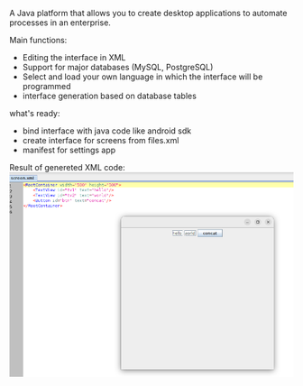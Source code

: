 A Java platform that allows you to create desktop applications to automate processes in an enterprise.

Main functions: 
- Editing the interface in XML
- Support for major databases (MySQL, PostgreSQL)
- Select and load your own language in which the interface will be programmed
- interface generation based on database tables

what's ready:
- bind interface with java code like android sdk
- create interface for screens from files.xml
- manifest for settings app

Result of genereted XML code:
![result](https://github.com/vadhub/killer1c/blob/main/result.png)
